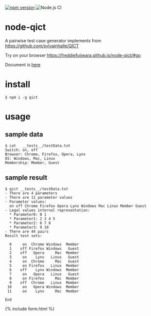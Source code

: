 [![npm version](https://badge.fury.io/js/qict.svg)](https://badge.fury.io/js/qict) ![Node.js CI](https://github.com/freddiefujiwara/node-qict/workflows/Node.js%20CI/badge.svg)
# node-qict
A pairwise test case generator implements from https://github.com/sylvainhalle/QICT

Try on your browser https://freddiefujiwara.github.io/node-qict/#go

Document is [here](https://freddiefujiwara.github.io/node-qict/docs/Qict.html)

# install
``` shell
$ npm i -g qict
```

# usage
## sample data
```shell
$ cat   __tests__/testData.txt
Switch: on, off
Browser: Chrome, Firefox, Opera, Lynx
OS: Windows, Mac, Linux
Membership: Member, Guest
```
## sample result
```shell
$ qict __tests__/testData.txt
- There are 4 parameters
- There are 11 parameter values
- Parameter values:
  on off Chrome Firefox Opera Lynx Windows Mac Linux Member Guest
- Legal values internal representation:
  * Parameter0: 0 1
  * Parameter1: 2 3 4 5
  * Parameter2: 6 7 8
  * Parameter3: 9 10
- There are 44 pairs
Result test sets:

  0     on  Chrome Windows  Member
  1    off Firefox Windows   Guest
  2    off   Opera     Mac  Member
  3     on    Lynx   Linux   Guest
  4     on  Chrome     Mac   Guest
  5     on Firefox   Linux  Member
  6    off    Lynx Windows  Member
  7     on   Opera   Linux   Guest
  8     on Firefox     Mac  Member
  9    off  Chrome   Linux  Member
 10     on   Opera Windows  Member
 11     on    Lynx     Mac  Member

End
```

{% include form.html %}
